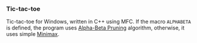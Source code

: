 ### Tic-tac-toe
Tic-tac-toe for Windows, written in C++ using MFC.
If the macro `ALPHABETA` is defined, the program uses [Alpha-Beta Pruning](https://en.wikipedia.org/wiki/Alpha%E2%80%93beta_pruning) algorithm, otherwise, it uses simple [Minimax](https://en.wikipedia.org/wiki/Minimax). 
